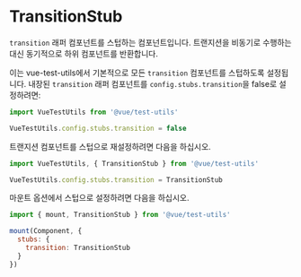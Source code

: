 # TransitionStub

`transition` 래퍼 컴포넌트를 스텁하는 컴포넌트입니다. 트랜지션을 비동기로 수행하는 대신 동기적으로 하위 컴포넌트를 반환합니다.


이는 vue-test-utils에서 기본적으로 모든 `transition` 컴포넌트를 스텁하도록 설정됩니다. 내장된 `transition` 래퍼 컴포넌트를 `config.stubs.transition`을 false로 설정하려면:

```js
import VueTestUtils from '@vue/test-utils'

VueTestUtils.config.stubs.transition = false
```

트랜지션 컴포넌트를 스텁으로 재설정하려면 다음을 하십시오.

```js
import VueTestUtils, { TransitionStub } from '@vue/test-utils'

VueTestUtils.config.stubs.transition = TransitionStub
```

마운트 옵션에서 스텁으로 설정하려면 다음을 하십시오.


```js
import { mount, TransitionStub } from '@vue/test-utils'

mount(Component, {
  stubs: {
    transition: TransitionStub
  }
})
```
